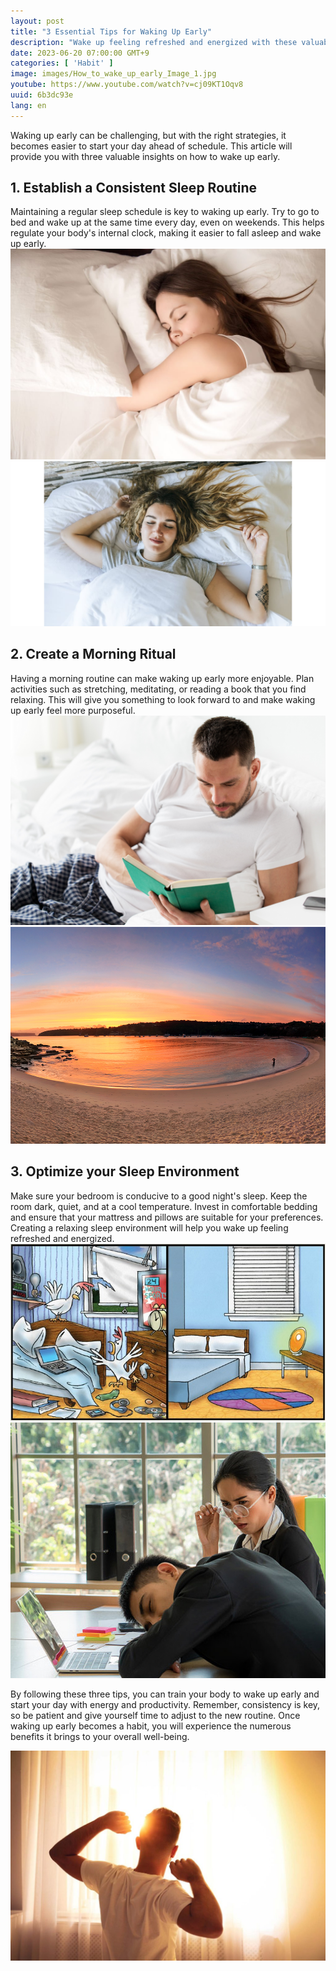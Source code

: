 ```yaml
---
layout: post
title: "3 Essential Tips for Waking Up Early"
description: "Wake up feeling refreshed and energized with these valuable insights on how to wake up early. Establish a consistent sleep routine, create a morning ritual, and optimize your sleep environment for a productive start to your day. #WakeUpEarly #MorningRoutine #SleepWell #ProductivityTips"
date: 2023-06-20 07:00:00 GMT+9
categories: [ 'Habit' ]
image: images/How_to_wake_up_early_Image_1.jpg
youtube: https://www.youtube.com/watch?v=cj09KT1Oqv8
uuid: 6b3dc93e
lang: en
---
```


Waking up early can be challenging, but with the right strategies, it becomes easier to start your day ahead of schedule. This article will provide you with three valuable insights on how to wake up early.

## 1. Establish a Consistent Sleep Routine
Maintaining a regular sleep schedule is key to waking up early. Try to go to bed and wake up at the same time every day, even on weekends. This helps regulate your body's internal clock, making it easier to fall asleep and wake up early.
![](images/1._Establish_a_Consistent_Sleep_Routine_Image_1.jpg)
![](images/1._Establish_a_Consistent_Sleep_Routine_Image_2.jpg)

## 2. Create a Morning Ritual
Having a morning routine can make waking up early more enjoyable. Plan activities such as stretching, meditating, or reading a book that you find relaxing. This will give you something to look forward to and make waking up early feel more purposeful.
![](images/2._Create_a_Morning_Ritual_Image_1.jpg)
![](images/2._Create_a_Morning_Ritual_Image_5.jpg)

## 3. Optimize your Sleep Environment
Make sure your bedroom is conducive to a good night's sleep. Keep the room dark, quiet, and at a cool temperature. Invest in comfortable bedding and ensure that your mattress and pillows are suitable for your preferences. Creating a relaxing sleep environment will help you wake up feeling refreshed and energized.
![](images/3._Optimize_your_Sleep_Environment_Image_1.jpg)
![](images/3._Optimize_your_Sleep_Environment_Image_5.jpg)


By following these three tips, you can train your body to wake up early and start your day with energy and productivity. Remember, consistency is key, so be patient and give yourself time to adjust to the new routine. Once waking up early becomes a habit, you will experience the numerous benefits it brings to your overall well-being.

![](images/How_to_wake_up_early_Image_2.jpg)
